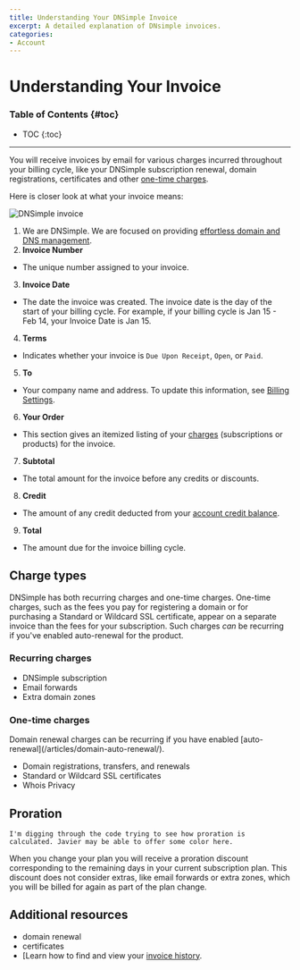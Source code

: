 ```yaml
---
title: Understanding Your DNSimple Invoice
excerpt: A detailed explanation of DNsimple invoices.
categories:
- Account
---
```


# Understanding Your Invoice

### Table of Contents {#toc}

* TOC
{:toc}

---

You will receive invoices by email for various charges incurred throughout your billing cycle, like your DNSimple subscription renewal, domain registrations, certificates and other [one-time charges](#one-time-charges).

Here is closer look at what your invoice means:

![DNSimple invoice](/files/dnsimple-invoice.png)

1. We are DNSimple. We are focused on providing [effortless domain and DNS management](https://support.dnsimple.com/articles/dnsimple-services/).
2. **Invoice Number**
  - The unique number assigned to your invoice.
3. **Invoice Date**
  - The date the invoice was created. The invoice date is the day of the start of your billing cycle. For example, if your billing cycle is Jan 15 - Feb 14, your Invoice Date is Jan 15.
4. **Terms**
  - Indicates whether your invoice is `Due Upon Receipt`, `Open`, or `Paid`.
5. **To**
  - Your company name and address. To update this information, see [Billing Settings](/articles/billing-settings/).
6. **Your Order**
  - This section gives an itemized listing of your [charges](#charge-types) (subscriptions or products) for the invoice.
7. **Subtotal**
  - The total amount for the invoice before any credits or discounts.
8. **Credit**
  - The amount of any credit deducted from your [account credit balance](/articles/account-subscription-balance/).
9. **Total**
  - The amount due for the invoice billing cycle.

## Charge types

DNSimple has both recurring charges and one-time charges. One-time charges, such as the fees you pay for registering a domain or for purchasing a Standard or Wildcard SSL certificate, appear on a separate invoice than the fees for your subscription. Such charges _can_ be recurring if you've enabled auto-renewal for the product.

### Recurring charges

- DNSimple subscription
- Email forwards
- Extra domain zones

### One-time charges

<info>
Domain renewal charges can be recurring if you have enabled [auto-renewal](/articles/domain-auto-renewal/).
</info>

- Domain registrations, transfers, and renewals
- Standard or Wildcard SSL certificates
- Whois Privacy

## Proration

```
I'm digging through the code trying to see how proration is calculated. Javier may be able to offer some color here.
```

When you change your plan you will receive a proration discount corresponding to the remaining days in your current subscription plan. This discount does not consider extras, like email forwards or extra zones, which you will be billed for again as part of the plan change.

## Additional resources

- domain renewal
- certificates
- [Learn how to find and view your [invoice history](/articles/account-invoice-history/).
